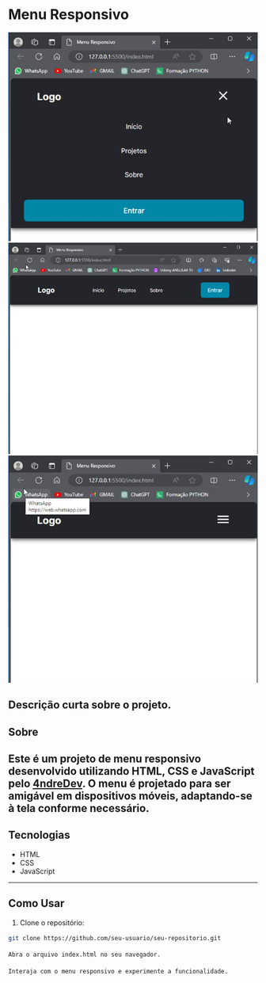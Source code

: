 # Menu Responsivo

![Menu Responsivo](./assets/img/screenShots/menu_mobile_abeerto.jpg)
![Menu Responsivo](./assets/img/screenShots/menu_responsivo.jpg)
![Menu Responsivo](./assets/img/screenShots/mobile_responsivo.jpg)

Descrição curta sobre o projeto.
---
## Sobre

Este é um projeto de menu responsivo desenvolvido utilizando HTML, CSS e JavaScript pelo [4ndreDev](https://github.com/4ndreDev). O menu é projetado para ser amigável em dispositivos móveis, adaptando-se à tela conforme necessário.
---
## Tecnologias

- HTML
- CSS
- JavaScript

---

## Como Usar

1. Clone o repositório:

```bash
git clone https://github.com/seu-usuario/seu-repositorio.git

Abra o arquivo index.html no seu navegador.

Interaja com o menu responsivo e experimente a funcionalidade.
